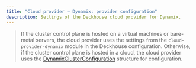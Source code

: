 ```yaml
---
title: "Cloud provider — Dynamix: provider configuration"
description: Settings of the Deckhouse cloud provider for Dynamix.
---
```


> If the cluster control plane is hosted on a virtual machines or bare-metal servers, the cloud provider uses the settings from the `cloud-provider-dynamix` module in the Deckhouse configuration. Otherwise, if the cluster control plane is hosted in a cloud, the cloud provider uses the [DynamixClusterConfiguration](#dynamixclusterconfiguration) structure for configuration.

<!-- SCHEMA -->
